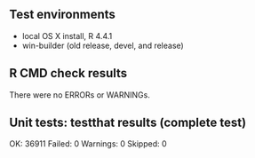 
## Test environments

* local OS X install, R 4.4.1
* win-builder (old release, devel, and release)

## R CMD check results

There were no ERRORs or WARNINGs. 

## Unit tests: testthat results (complete test)

OK:       36911
Failed:   0
Warnings: 0
Skipped:  0
